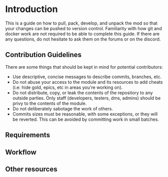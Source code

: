 # Introduction
This is a guide on how to pull, pack, develop, and unpack the mod so that your changes can be pushed to version control. Familiarity with how git and docker work are not required to be able to complete this guide. If there are any questions, do not hesitate to ask them on the forums or on the discord.

## Contribution Guidelines
There are some things that should be kept in mind for potential contributors:
- Use descriptive, concise messages to describe commits, branches, etc.
- Do not abuse your access to the module and its resources to add cheats (i.e: hide gold, epics, etc in areas you're working on).
- Do not distribute, copy, or leak the contents of the repository to any outside parties. Only staff (developers, testers, dms, admins) should be privy to the contents of the module.
- Do not deliberately sabotage the work of others.
- Commits sizes must be reasonable, with some exceptions, or they will be reverted. This can be avoided by committing work in small batches.

## Requirements
## Workflow
## Other resources
